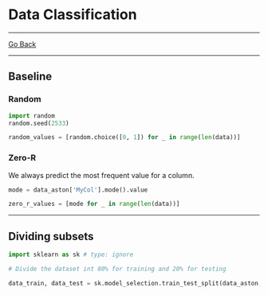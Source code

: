 # Data Classification
---
[Go Back](../README.md)

---
## Baseline
### Random
```python
import random
random.seed(2533)

random_values = [random.choice([0, 1]) for _ in range(len(data))]
```
### Zero-R
We always predict the most frequent value for a column.
```python
mode = data_aston['MyCol'].mode().value

zero_r_values = [mode for _ in range(len(data))]
```
---
## Dividing subsets
```python
import sklearn as sk # type: ignore

# Divide the dataset int 80% for training and 20% for testing

data_train, data_test = sk.model_selection.train_test_split(data_aston, test_size=0.2, random_state=2533)
```
